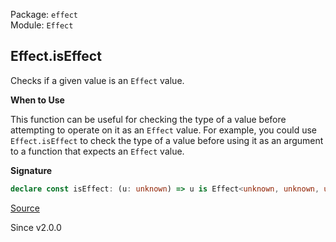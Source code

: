 Package: `effect`<br />
Module: `Effect`<br />

## Effect.isEffect

Checks if a given value is an `Effect` value.

**When to Use**

This function can be useful for checking the type of a value before
attempting to operate on it as an `Effect` value. For example, you could use
`Effect.isEffect` to check the type of a value before using it as an argument
to a function that expects an `Effect` value.

**Signature**

```ts
declare const isEffect: (u: unknown) => u is Effect<unknown, unknown, unknown>
```

[Source](https://github.com/Effect-TS/effect/tree/main/packages/effect/src/Effect.ts#L282)

Since v2.0.0